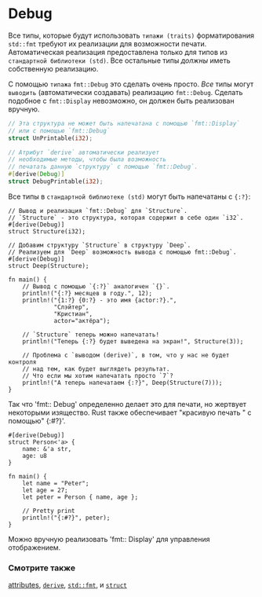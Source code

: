 # Debug

Все типы, которые будут использовать `типажи (traits)` форматирования `std::fmt` требуют
их реализации для возможности печати. Автоматическая реализация предоставлена только для
типов из `стандартной библиотеки (std)`. Все остальные типы *должны* иметь собственную реализацию.

C помощью `типажа` `fmt::Debug` это сделать очень просто. *Все* типы могут
`выводить` (автоматически создавать) реализацию `fmt::Debug`.
Сделать подобное с `fmt::Display` невозможно, он должен быть реализован вручную.

```rust
// Эта структура не может быть напечатана с помощью `fmt::Display`
// или с помощью `fmt::Debug`
struct UnPrintable(i32);

// Атрибут `derive` автоматически реализует
// необходимые методы, чтобы была возможность
// печатать данную `структуру` с помощью `fmt::Debug`.
#[derive(Debug)]
struct DebugPrintable(i32);
```

Все типы в `стандартной библиотеке (std)` могут быть напечатаны с `{:?}`:

```rust,editable
// Вывод и реализация `fmt::Debug` для `Structure`.
// `Structure` - это структура, которая содержит в себе один `i32`.
#[derive(Debug)]
struct Structure(i32);

// Добавим структуру `Structure` в структуру `Deep`.
// Реализуем для `Deep` возможность вывода с помощью fmt::Debug`.
#[derive(Debug)]
struct Deep(Structure);

fn main() {
    // Вывод с помощью `{:?}` аналогичен `{}`.
    println!("{:?} месяцев в году.", 12);
    println!("{1:?} {0:?} - это имя {actor:?}.",
             "Слэйтер",
             "Кристиан",
             actor="актёра");

    // `Structure` теперь можно напечатать!
    println!("Теперь {:?} будет выведена на экран!", Structure(3));

    // Проблема с `выводом (derive)`, в том, что у нас не будет контроля
    // над тем, как будет выглядеть результат.
    // Что если мы хотим напечатать просто `7`?
    println!("А теперь напечатаем {:?}", Deep(Structure(7)));
}
```

Так что 'fmt:: Debug' определенно делает это для печати, но жертвует некоторыми
изящество. Rust также обеспечивает "красивую печать " с помощью" {:#?}'.

```rust,editable
#[derive(Debug)]
struct Person<'a> {
    name: &'a str,
    age: u8
}

fn main() {
    let name = "Peter";
    let age = 27;
    let peter = Person { name, age };

    // Pretty print
    println!("{:#?}", peter);
}
```

Можно вручную реализовать 'fmt:: Display' для управления отображением.

### Смотрите также

[attributes](https://doc.rust-lang.org/reference/attributes.html), [`derive`](../../trait/derive.md), [`std::fmt`](https://doc.rust-lang.org/std/fmt/),
и [`struct`](../../custom_types/structs.md)
